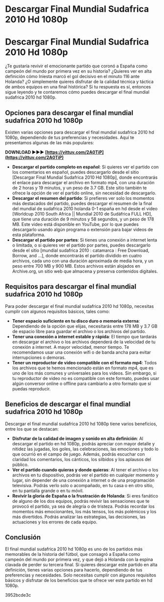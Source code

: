 # Descargar Final Mundial Sudafrica 2010 Hd 1080p
  
# Descargar Final Mundial Sudafrica 2010 Hd 1080p
     
¿Te gustaría revivir el emocionante partido que coronó a España como campeón del mundo por primera vez en su historia? ¿Quieres ver en alta definición cómo Iniesta marcó el gol decisivo en el minuto 116 ante Holanda? ¿O simplemente quieres disfrutar de la calidad técnica y táctica de ambos equipos en una final histórica? Si tu respuesta es sí, entonces sigue leyendo y te contaremos cómo puedes descargar el final mundial sudafrica 2010 hd 1080p.
     
## Opciones para descargar el final mundial sudafrica 2010 hd 1080p
     
Existen varias opciones para descargar el final mundial sudafrica 2010 hd 1080p, dependiendo de tus preferencias y necesidades. Aquí te presentamos algunas de las más populares:
 
**DOWNLOAD ►►► [https://vittuv.com/2A0TiP](https://vittuv.com/2A0TiP)**


     
- **Descargar el partido completo en español**: Si quieres ver el partido con los comentarios en español, puedes descargarlo desde el sitio [Descargar Final Mundial Sudafrica 2010 Hd 1080p], donde encontrarás el enlace para descargar el archivo en formato mp4, con una duración de 2 horas y 19 minutos, y un peso de 3.7 GB. Este sitio también te ofrece la opción de ver el partido online, sin necesidad de descargarlo.
- **Descargar el resumen del partido**: Si prefieres ver solo los momentos más destacados del partido, puedes descargar el resumen de la final del mundial de sudafrica 2010 holanda 0-1 españa en hd desde el video [Worldcup 2010 South Africa || Mundial 2010 de Sudáfrica FULL HD], que tiene una duración de 9 minutos y 58 segundos, y un peso de 178 MB. Este video está disponible en YouTube, por lo que puedes descargarlo usando algún programa o extensión para bajar videos de esta plataforma.
- **Descargar el partido por partes**: Si tienes una conexión a internet lenta o limitada, o si quieres ver el partido por partes, puedes descargarlo desde el sitio [mundial sudafrica 2010 : catamarca : Free Download, Borrow, and ...], donde encontrarás el partido dividido en cuatro archivos, cada uno con una duración aproximada de media hora, y un peso entre 700 MB y 900 MB. Estos archivos están alojados en Archive.org, un sitio web que almacena y preserva contenidos digitales.

## Requisitos para descargar el final mundial sudafrica 2010 hd 1080p
     
Para poder descargar el final mundial sudafrica 2010 hd 1080p, necesitas cumplir con algunos requisitos básicos, tales como:

- **Tener espacio suficiente en tu disco duro o memoria externa**: Dependiendo de la opción que elijas, necesitarás entre 178 MB y 3.7 GB de espacio libre para guardar el archivo o los archivos del partido.
- **Tener una conexión a internet estable y rápida**: El tiempo que tardarás en descargar el archivo o los archivos dependerá de la velocidad de tu conexión a internet. A mayor velocidad, menor tiempo. Te recomendamos usar una conexión wifi o de banda ancha para evitar interrupciones o demoras.
- **Tener un reproductor de video compatible con el formato mp4**: Todos los archivos que te hemos mencionado están en formato mp4, que es uno de los más comunes y universales para los videos. Sin embargo, si tu reproductor de video no es compatible con este formato, puedes usar algún conversor online o offline para cambiarlo a otro formato que sí puedas reproducir.

## Beneficios de descargar el final mundial sudafrica 2010 hd 1080p
     
Descargar el final mundial sudafrica 2010 hd 1080p tiene varios beneficios, entre los que se destacan:

- **Disfrutar de la calidad de imagen y sonido en alta definición**: Al descargar el partido en hd 1080p, podrás apreciar con mayor detalle y nitidez las jugadas, los goles, las celebraciones, las emociones y todo lo que ocurrió en el campo de juego. Además, podrás escuchar con claridad los comentarios, los cánticos, los silbidos y los aplausos del público.
- **Ver el partido cuando quieras y donde quieras**: Al tener el archivo o los archivos en tu dispositivo, podrás ver el partido en cualquier momento y lugar, sin depender de una conexión a internet o de una programación televisiva. Podrás verlo solo o acompañado, en tu casa o en otro sitio, en tu pantalla grande o en tu móvil.
- **Revivir la gloria de España o la frustración de Holanda**: Si eres fanático de alguno de los dos equipos, podrás revivir las sensaciones que te provocó el partido, ya sea de alegría o de tristeza. Podrás recordar los momentos más emocionantes, los más tensos, los más polémicos y los más divertidos. Podrás analizar las estrategias, las decisiones, las actuaciones y los errores de cada equipo.

## Conclusión
     
El final mundial sudafrica 2010 hd 1080p es uno de los partidos más memorables de la historia del fútbol, que consagró a España como campeón del mundo por primera vez, y que dejó a Holanda con la espina clavada de perder su tercera final. Si quieres descargar este partido en alta definición, tienes varias opciones para hacerlo, dependiendo de tus preferencias y necesidades. Solo necesitas cumplir con algunos requisitos básicos y disfrutar de los beneficios que te ofrece ver este partido en hd 1080p.

 3952bcde3c
 
